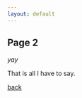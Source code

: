 ```yaml
---
layout: default
---
```


## Page 2

_yay_

<p id="text"></p>

That is all I have to say.

[back](./)


<script>
var cars = ["Saab", "Volvo", "BMW"];
document.getElementById("text").innerHTML = cars;
</script>
